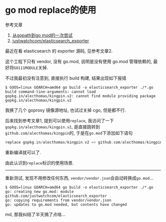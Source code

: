 # go mod replace的使用

参考文章

1. [从gopath到go mod的一次尝试](https://blog.csdn.net/qq_33296108/article/details/88184060)
2. [justwatchcom/elasticsearch_exporter](https://github.com/justwatchcom/elasticsearch_exporter/tree/v1.1.0rc1)

最近在看 elasticsearch 的 exporter 源码, 见参考文章2.

这个工程下只有 vendor, 没有 go.mod, 说明是没有使用 go.mod 管理依赖的, 最好将`GO111MODULE`关掉.

不过我最初没有注意到, 直接执行 build 构建, 结果出现如下报错

```console
$ GOOS=linux GOARCH=amd64 go build -o elasticsearch_exporter ./*.go
build command-line-arguments: cannot load gopkg.in/alecthomas/kingpin.v2: cannot find module providing package gopkg.in/alecthomas/kingpin.v2
```

我换了几个 goproxy 镜像源地址, 也试过关掉 cgo, 但是都不行.

后来找到参考文章1, 提到可以使用`replace`, 我访问了一下`gopkg.in/alecthomas/kingpin.v2`, 是直接跳转到`github.com/alecthomas/kingpin`的, 于是在`go.mod`下添加如下语句

```go mod
replace gopkg.in/alecthomas/kingpin.v2 => github.com/alecthomas/kingpin v0.0.0-20171217180838-947dcec5ba9c
```

重新编译就可以了.

由此认识到`replace`标识的使用场景.

------

重新测试, 发现不用修改任何东西, `vendor/vendor.json`会自动转换成`go.mod`...

```
$ GOOS=linux GOARCH=amd64 go build -o elasticsearch_exporter ./*.go
go: creating new go.mod: module github.com/justwatchcom/elasticsearch_exporter
go: copying requirements from vendor/vendor.json
go: updates to go.mod needed, but contents have changed
```

md, 那我纠结了半天搞了点啥...
